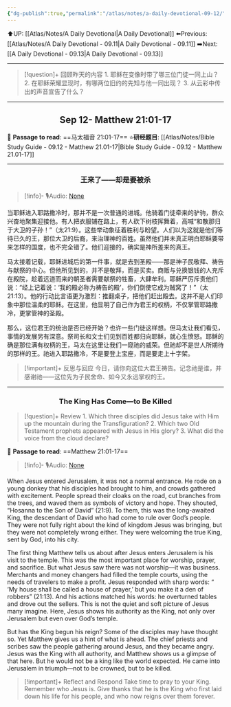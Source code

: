 ```yaml
---
{"dg-publish":true,"permalink":"/atlas/notes/a-daily-devotional-09-12/"}
---
```


 ⬆️UP: [[Atlas/Notes/A Daily Devotional\|A Daily Devotional]]
⬅️Previous: [[Atlas/Notes/A Daily Devotional - 09.11\|A Daily Devotional - 09.11]]
➡️Next: [[A Daily Devotional - 09.13\|A Daily Devotional - 09.13]]

---

> [!question]+ 回顾昨天的内容
> 1.⁠ ⁠耶稣在变像时带了哪三位门徒一同上山？
2.⁠ ⁠在耶稣荣耀显现时，有哪两位旧约的先知与他一同出现？
3.⁠ ⁠从云彩中传出的声音宣告了什么？





---
## <center>Sep 12- Matthew 21:01-17</center>

📖 **Passage to read**: ==马太福音 21:01-17==
⭐**研经题目**: [[Atlas/Notes/Bible Study Guide - 09.12 - Matthew 21.01-17\|Bible Study Guide - 09.12 - Matthew 21.01-17]]

---
### <center>王来了——却是要被杀</center>

> [!info]- 🎙️Audio: [None]()

当耶稣进入耶路撒冷时，那并不是一次普通的进城。他骑着门徒牵来的驴驹，群众兴奋地聚集迎接他。有人把衣服铺在路上，有人砍下树枝挥舞着，高喊“和散那归于大卫的子孙！”（太21:9）。这些举动象征着胜利与盼望。人们以为这就是他们等待已久的王，那位大卫的后裔，来治理神的百姓。虽然他们并未真正明白耶稣要带来怎样的国度，也不完全错了。他们迎接的，确实是神所差来的真王。

马太接着记载，耶稣进城后的第一件事，就是去到圣殿——那是神子民敬拜、祷告与献祭的中心。但他所见到的，并不是敬拜，而是买卖。商贩与兑换银钱的人充斥在殿院，趁着远道而来的朝圣者需要献祭的牲畜，大肆牟利。耶稣严厉斥责他们说：“经上记着说：‘我的殿必称为祷告的殿’，你们倒使它成为贼窝了！”（太21:13）。他的行动比言语更为激烈：推翻桌子，把他们赶出殿去。这并不是人们印象中那位温柔的耶稣。在这里，他显明了自己作为君王的权柄，不仅掌管耶路撒冷，更掌管神的圣殿。

那么，这位君王的统治是否已经开始？也许一些门徒这样想。但马太让我们看见，事情的发展另有深意。祭司长和文士们见到百姓都归向耶稣，就心生愤怒。耶稣的确是那位满有权柄的王，马太在这里让我们一窥祂的威荣。但祂却不是世人所期待的那样的王。祂进入耶路撒冷，不是要登上宝座，而是要走上十字架。

> [!important]+ 反思与回应
今日，请你向这位大君王祷告。记念祂是谁，并感谢祂——这位先为子民舍命、如今又永远掌权的王。


---
### <center>The King Has Come—to Be Killed</center>

> [!question]+ Review
> 1.⁠ ⁠Which three disciples did Jesus take with Him up the mountain during the Transfiguration?
2.⁠ ⁠Which two Old Testament prophets appeared with Jesus in His glory?
3.⁠ ⁠What did the voice from the cloud declare?

📖 **Passage to read**: ==Matthew 21:01-17==

> [!info]- 🎙️Audio: [None]()  

When Jesus entered Jerusalem, it was not a normal entrance. He rode on a young donkey that his disciples had brought to him, and crowds gathered with excitement. People spread their cloaks on the road, cut branches from the trees, and waved them as symbols of victory and hope. They shouted, “Hosanna to the Son of David” (21:9). To them, this was the long-awaited King, the descendant of David who had come to rule over God’s people. They were not fully right about the kind of kingdom Jesus was bringing, but they were not completely wrong either. They were welcoming the true King, sent by God, into his city.

The first thing Matthew tells us about after Jesus enters Jerusalem is his visit to the temple. This was the most important place for worship, prayer, and sacrifice. But what Jesus saw there was not worship—it was business. Merchants and money changers had filled the temple courts, using the needs of travelers to make a profit. Jesus responded with sharp words: “ ‘My house shall be called a house of prayer,’ but you make it a den of robbers” (21:13). And his actions matched his words: he overturned tables and drove out the sellers. This is not the quiet and soft picture of Jesus many imagine. Here, Jesus shows his authority as the King, not only over Jerusalem but even over God’s temple.

But has the King begun his reign? Some of the disciples may have thought so. Yet Matthew gives us a hint of what is ahead. The chief priests and scribes saw the people gathering around Jesus, and they became angry. Jesus was the King with all authority, and Matthew shows us a glimpse of that here. But he would not be a king like the world expected. He came into Jerusalem in triumph—not to be crowned, but to be killed.

> [!important]+ Reflect and Respond
Take time to pray to your King. Remember who Jesus is. Give thanks that he is the King who first laid down his life for his people, and who now reigns over them forever.
